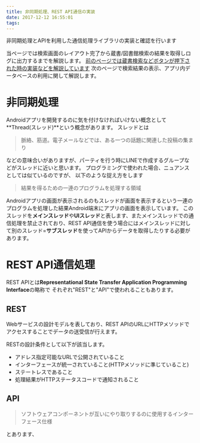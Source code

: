 ```yaml
---
title: 非同期処理、REST API通信の実装
date: 2017-12-12 16:55:01
tags:
---
```

非同期処理とAPIを利用した通信処理ライブラリの実装と確認を行います

<!-- toc -->

当ページでは検索画面のレイアウト完了から蔵書/図書館検索の結果を取得しログに出力するまでを解説します。
[前のページでは蔵書検索などボタンが押下された時の実装などを解説しています](/AndroidCourse/android/05-ButtonAction)
次のページで検索結果の表示、アプリ内データベースの利用に関して解説します。

# 非同期処理
Androidアプリを開発するのに気を付けなければいけない概念として**Thread(スレッド)**という概念があります。
スレッドとは
> 脈絡、筋道。電子メールなどでは、ある一つの話題に関連した投稿の集まり

などの意味合いがありますが、パーティを行う時にLINEで作成するグループなどがスレッドに近いと思います。
プログラミングで使われた場合、ニュアンスとしては似ているのですが、
以下のような捉え方をします
> 結果を得るための一連のプログラムを処理する領域

Androidアプリの画面が表示されるのもスレッドが画面を表示するという一連のプログラムを処理した結果Android端末にアプリの画面を表示しています。
このスレッドを**メインスレッド**や**UIスレッド**と表します、またメインスレッドでの通信処理を禁止されており、REST API通信を使う場合にはメインスレッドに対して別のスレッド=**サブスレッド**を使ってAPIからデータを取得したりする必要があります。

# REST API通信処理

REST APIとは**Representational State Transfer Application Programming Interface**の略称で
それぞれ"REST"と"API"で使われることもあります。

## REST
Webサービスの設計モデルを表しており、REST APIのURLにHTTPメソッドでアクセスすることでデータの送受信が行えます。

RESTの設計条件として以下が該当します。
* アドレス指定可能なURLで公開されていること
* インターフェースが統一されていること(HTTPメソッドに準じていること)
* ステートレスであること
* 処理結果がHTTPステータスコードで通知されること

## API

> ソフトウェアコンポーネントが互いにやり取りするのに使用するインターフェース仕様

とあります、